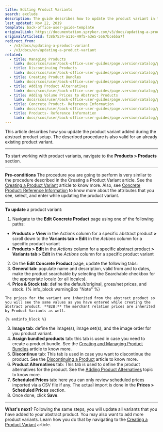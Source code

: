 ```yaml
---
title: Editing Product Variants
search: exclude
description: The guide describes how to update the product variant in the Back Office.
last_updated: Nov 22, 2019
template: back-office-user-guide-template
originalLink: https://documentation.spryker.com/v3/docs/updating-a-product-variant
originalArticleId: f38b7534-a116-49f5-a3e5-5667bcebba7f
redirect_from:
  - /v3/docs/updating-a-product-variant
  - /v3/docs/en/updating-a-product-variant
related:
  - title: Managing Products
    link: docs/scos/user/back-office-user-guides/page.version/catalog/products/managing-products/managing-products.html
  - title: Discontinuing Products
    link: docs/scos/user/back-office-user-guides/page.version/catalog/products/manage-concrete-products/discontinuing-products.html
  - title: Creating Product Bundles
    link: docs/scos/user/back-office-user-guides/page.version/catalog/products/manage-abstract-products/creating-product-bundles.html
  - title: Adding Product Alternatives
    link: docs/scos/user/back-office-user-guides/page.version/catalog/products/manage-concrete-products/adding-product-alternatives.html
  - title: Adding Volume Prices to Abstract Products
    link: docs/scos/user/back-office-user-guides/page.version/catalog/products/manage-abstract-products/adding-volume-prices-to-abstract-products.html
  - title: Concrete Product- Reference Information
    link: docs/scos/user/back-office-user-guides/page.version/catalog/products/references/concrete-product-reference-information.html
  - title: Products- Reference Information
    link: docs/scos/user/back-office-user-guides/page.version/catalog/products/references/products-reference-information.html
---
```


This article describes how you update the product variant added during the abstract product setup.
The described procedure is also valid for an already existing product variant.
***

To start working with product variants, navigate to the **Products > Products** section.
***

**Pre-conditions**
The procedure you are going to perform is very similar to the procedure described in the Creating a Product Variant article. See the [Creating a Product Variant](/docs/scos/user/back-office-user-guides/{{page.version}}/catalog/products/manage-concrete-products/creating-product-variants.html) article to know more. Also, see [Concrete Product: Reference Information](/docs/scos/user/back-office-user-guides/{{page.version}}/catalog/products/references/concrete-product-reference-information.html) to know more about the attributes that you see, select, and enter while updating the product variant.
***

**To update** a product variant:
1. Navigate to the **Edit Concrete Product** page using one of the following paths:
  * **Products > View** in the _Actions_ column for a specific abstract product **>** scroll down to the **Variants tab > Edit** in the _Actions_ column for a specific product variant
  * **Products > Edit** in the _Actions_ column for a specific abstract product **> Variants tab > Edit** in the _Actions_ column for a specific product variant
2. On the **Edit Concrete Product** page, update the following tabs:
  1. **General tab**: populate name and description, valid from and to dates, make the product searchable by selecting the Searchable checkbox for the appropriate locale (or all locales).
  2. **Price & Stock tab**: define the default/original, gross/net prices, and stock.
    {% info_block warningBox "Note" %}

    The prices for the variant are inherited from the abstract product so you will see the same values as you have entered while creating the abstract product. **B2B:** The merchant relation prices are inherited by Product Variants as well.

    {% endinfo_block %}

  3. **Image tab**: define the image(s), image set(s), and the image order for you product variant.
  4. **Assign bundled products** tab: this tab is used in case you need to create a product bundle. See the [Creating and Managing Product Bundles](/docs/scos/user/back-office-user-guides/{{page.version}}/products/products/managing-products/creating-and-managing-product-bundles.html) article to know more.
  5. **Discontinue** tab: This tab is used in case you want to discontinue the product. See the [Discontinuing a Product](/docs/scos/user/back-office-user-guides/{{page.version}}/catalog/products/manage-concrete-products/discontinuing-products.html) article to know more.
  6. **Product Alternatives** tab: This tab is used to define the product alternatives for the product. See the [Adding Product Alternatives](/docs/scos/user/back-office-user-guides/{{page.version}}/products/products/managing-products/adding-product-alternatives.html) topic to know more.
  7. **Scheduled Prices** tab: here you can only review scheduled prices imported via a CSV file if any. The actual import is done in the **Prices > Scheduled Prices** section.
3. Once done, click **Save**.
***
**What's next?**
Following the same steps, you will update all variants that you have added to your abstract product.
You may also want to add more product variants. Learn how you do that by navigating to the [Creating a Product Variant](/docs/scos/user/back-office-user-guides/{{page.version}}/catalog/products/manage-concrete-products/creating-product-variants.html) article.

